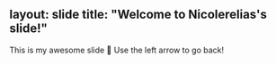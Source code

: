 layout: slide
title: "Welcome to Nicolerelias's slide!"
---
This is my awesome slide :tada: 
Use the left arrow to go back!

